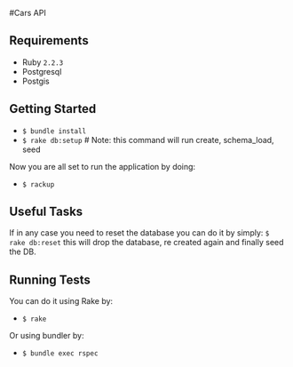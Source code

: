 #Cars API

## Requirements
* Ruby ``2.2.3``
* Postgresql
* Postgis

## Getting Started
* ``$ bundle install``
* ``$ rake db:setup`` # Note: this command will run create, schema_load, seed

Now you are all set to run the application by doing:

*  ``$ rackup``

## Useful Tasks

If in any case you need to reset the database you can do it by simply: `` $ rake db:reset `` this will drop the database, re created again and finally seed the DB.

## Running Tests

You can do it using Rake by:
* ``$ rake``

Or using bundler by:
* ``$ bundle exec rspec``